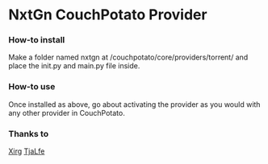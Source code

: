 NxtGn CouchPotato Provider
======================

<h3>How-to install</h3>
Make a folder named nxtgn at /couchpotato/core/providers/torrent/ and place the init.py and main.py file inside.

<h3>How-to use</h3>
Once installed as above, go about activating the provider as you would with any other provider in CouchPotato.

<h3>Thanks to</h3>
<a href="https://github.com/Xirg">Xirg</a>
<a href="https://github.com/TjaLfE">TjaLfe</a>
